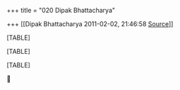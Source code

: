 +++
title = "020 Dipak Bhattacharya"

+++
[[Dipak Bhattacharya	2011-02-02, 21:46:58 [Source](https://groups.google.com/g/bvparishat/c/4I0IFiOEIlU)]]



[TABLE]

[TABLE]

[TABLE]



